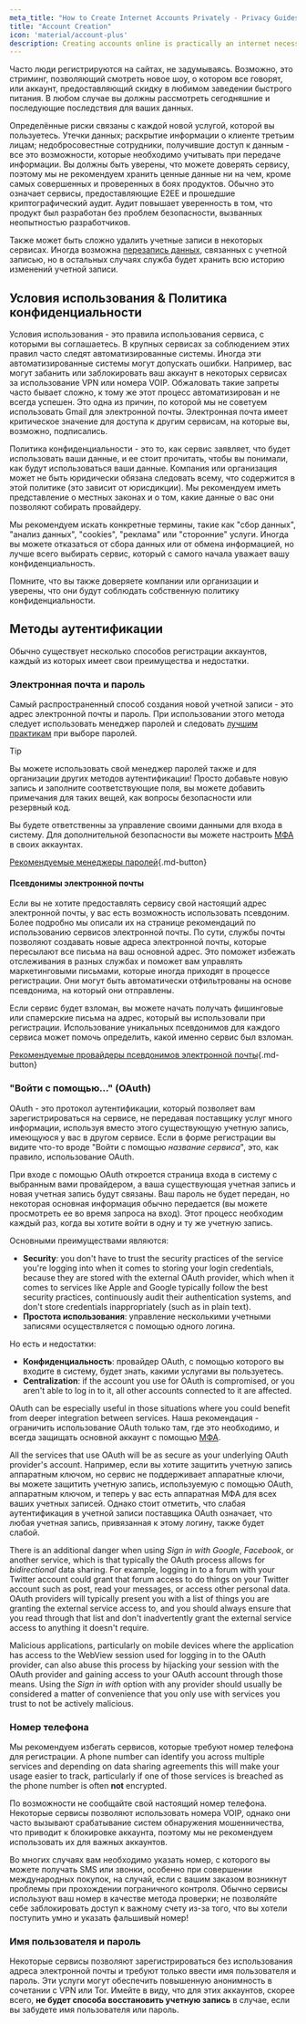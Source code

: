 ```yaml
---
meta_title: "How to Create Internet Accounts Privately - Privacy Guides"
title: "Account Creation"
icon: 'material/account-plus'
description: Creating accounts online is practically an internet necessity, take these steps to make sure you stay private.
---
```


Часто люди регистрируются на сайтах, не задумываясь. Возможно, это стриминг, позволяющий смотреть новое шоу, о котором все говорят, или аккаунт, предоставляющий скидку в любимом заведении быстрого питания. В любом случае вы должны рассмотреть сегодняшние и последующие последствия для ваших данных.

Определённые риски связаны с каждой новой услугой, которой вы пользуетесь. Утечки данных; раскрытие информации о клиенте третьим лицам; недобросовестные сотрудники, получившие доступ к данным - все это возможности, которые необходимо учитывать при передаче информации. Вы должны быть уверены, что можете доверять сервису, поэтому мы не рекомендуем хранить ценные данные ни на чем, кроме самых совершенных и проверенных в боях продуктов. Обычно это означает сервисы, предоставляющие E2EE и прошедшие криптографический аудит. Аудит повышает уверенность в том, что продукт был разработан без проблем безопасности, вызванных неопытностью разработчиков.

Также может быть сложно удалить учетные записи в некоторых сервисах. Иногда возможна [перезапись данных](account-deletion.md#overwriting-account-information), связанных с учетной записью, но в остальных случаях служба будет хранить всю историю изменений учетной записи.

## Условия использования & Политика конфиденциальности

Условия использования - это правила использования сервиса, с которыми вы соглашаетесь. В крупных сервисах за соблюдением этих правил часто следят автоматизированные системы. Иногда эти автоматизированные системы могут допускать ошибки. Например, вас могут забанить или заблокировать ваш аккаунт в некоторых сервисах за использование VPN или номера VOIP. Обжаловать такие запреты часто бывает сложно, к тому же этот процесс автоматизирован и не всегда успешен. Это одна из причин, по которой мы не советуем использовать Gmail для электронной почты. Электронная почта имеет критическое значение для доступа к другим сервисам, на которые вы, возможно, подписались.

Политика конфиденциальности - это то, как сервис заявляет, что будет использовать ваши данные, и ее стоит прочитать, чтобы вы понимали, как будут использоваться ваши данные. Компания или организация может не быть юридически обязана следовать всему, что содержится в этой политике (это зависит от юрисдикции). Мы рекомендуем иметь представление о местных законах и о том, какие данные о вас они позволяют собирать провайдеру.

Мы рекомендуем искать конкретные термины, такие как "сбор данных", "анализ данных", "cookies", "реклама" или "сторонние" услуги. Иногда вы можете отказаться от сбора данных или от обмена информацией, но лучше всего выбирать сервис, который с самого начала уважает вашу конфиденциальность.

Помните, что вы также доверяете компании или организации и уверены, что они будут соблюдать собственную политику конфиденциальности.

## Методы аутентификации

Обычно существует несколько способов регистрации аккаунтов, каждый из которых имеет свои преимущества и недостатки.

### Электронная почта и пароль

Самый распространенный способ создания новой учетной записи - это адрес электронной почты и пароль. При использовании этого метода следует использовать менеджер паролей и следовать [лучшим практикам](passwords-overview.md) при выборе паролей.

<div class="admonition tip" markdown>
<p class="admonition-title">Tip</p>

Вы можете использовать свой менеджер паролей также и для организации других методов аутентификации! Просто добавьте новую запись и заполните соответствующие поля, вы можете добавить примечания для таких вещей, как вопросы безопасности или резервный код.

</div>

Вы будете ответственны за управление своими данными для входа в систему. Для дополнительной безопасности вы можете настроить [МФА](multi-factor-authentication.md) в своих аккаунтах.

[Рекомендуемые менеджеры паролей](../passwords.md ""){.md-button}

#### Псевдонимы электронной почты

Если вы не хотите предоставлять сервису свой настоящий адрес электронной почты, у вас есть возможность использовать псевдоним. Более подробно мы описали их на странице рекомендаций по использованию сервисов электронной почты. По сути, службы почты позволяют создавать новые адреса электронной почты, которые пересылают все письма на ваш основной адрес. Это поможет избежать отслеживания в разных службах и поможет вам управлять маркетинговыми письмами, которые иногда приходят в процессе регистрации. Они могут быть автоматически отфильтрованы на основе псевдонима, на который они отправлены.

Если сервис будет взломан, вы можете начать получать фишинговые или спамерские письма на адрес, который вы использовали при регистрации. Использование уникальных псевдонимов для каждого сервиса может помочь определить, какой именно сервис был взломан.

[Рекомендуемые провайдеры псевдонимов электронной почты](../email-aliasing.md ""){.md-button}

### "Войти с помощью..." (OAuth)

OAuth - это протокол аутентификации, который позволяет вам зарегистрироваться на сервисе, не передавая поставщику услуг много информации, используя вместо этого существующую учетную запись, имеющуюся у вас в другом сервисе. Если в форме регистрации вы видите что-то вроде "Войти с помощью *название сервиса*", это, как правило, использование OAuth.

При входе с помощью OAuth откроется страница входа в систему с выбранным вами провайдером, а ваша существующая учетная запись и новая учетная запись будут связаны. Ваш пароль не будет передан, но некоторая основная информация обычно передается (вы можете просмотреть ее во время запроса на вход). Этот процесс необходим каждый раз, когда вы хотите войти в одну и ту же учетную запись.

Основными преимуществами являются:

- **Security**: you don't have to trust the security practices of the service you're logging into when it comes to storing your login credentials, because they are stored with the external OAuth provider, which when it comes to services like Apple and Google typically follow the best security practices, continuously audit their authentication systems, and don't store credentials inappropriately (such as in plain text).
- **Простота использования**: управление несколькими учетными записями осуществляется с помощью одного логина.

Но есть и недостатки:

- **Конфиденциальность**: провайдер OAuth, с помощью которого вы входите в систему, будет знать, какими услугами вы пользуетесь.
- **Centralization**: if the account you use for OAuth is compromised, or you aren't able to log in to it, all other accounts connected to it are affected.

OAuth can be especially useful in those situations where you could benefit from deeper integration between services. Наша рекомендация - ограничить использование OAuth только там, где это необходимо, и всегда защищать основной аккаунт с помощью [МФА](multi-factor-authentication.md).

All the services that use OAuth will be as secure as your underlying OAuth provider's account. Например, если вы хотите защитить учетную запись аппаратным ключом, но сервис не поддерживает аппаратные ключи, вы можете защитить учетную запись, используемую с помощью OAuth, аппаратным ключом, и теперь у вас есть аппаратная МФА для всех ваших учетных записей. Однако стоит отметить, что слабая аутентификация в учетной записи поставщика OAuth означает, что любая учетная запись, привязанная к этому логину, также будет слабой.

There is an additional danger when using *Sign in with Google*, *Facebook*, or another service, which is that typically the OAuth process allows for *bidirectional* data sharing. For example, logging in to a forum with your Twitter account could grant that forum access to do things on your Twitter account such as post, read your messages, or access other personal data. OAuth providers will typically present you with a list of things you are granting the external service access to, and you should always ensure that you read through that list and don't inadvertently grant the external service access to anything it doesn't require.

Malicious applications, particularly on mobile devices where the application has access to the WebView session used for logging in to the OAuth provider, can also abuse this process by hijacking your session with the OAuth provider and gaining access to your OAuth account through those means. Using the *Sign in with* option with any provider should usually be considered a matter of convenience that you only use with services you trust to not be actively malicious.

### Номер телефона

Мы рекомендуем избегать сервисов, которые требуют номер телефона для регистрации. A phone number can identify you across multiple services and depending on data sharing agreements this will make your usage easier to track, particularly if one of those services is breached as the phone number is often **not** encrypted.

По возможности не сообщайте свой настоящий номер телефона. Некоторые сервисы позволяют использовать номера VOIP, однако они часто вызывают срабатывание систем обнаружения мошенничества, что приводит к блокировке аккаунта, поэтому мы не рекомендуем использовать их для важных аккаунтов.

Во многих случаях вам необходимо указать номер, с которого вы можете получать SMS или звонки, особенно при совершении международных покупок, на случай, если с вашим заказом возникнут проблемы при прохождении пограничного контроля. Обычно сервисы используют ваш номер в качестве метода проверки; не позволяйте себе заблокировать доступ к важному счету из-за того, что вы хотели поступить умно и указать фальшивый номер!

### Имя пользователя и пароль

Некоторые сервисы позволяют зарегистрироваться без использования адреса электронной почты и требуют только ввести имя пользователя и пароль. Эти услуги могут обеспечить повышенную анонимность в сочетании с VPN или Tor. Имейте в виду, что для этих аккаунтов, скорее всего, **не будет способа восстановить учетную запись** в случае, если вы забудете имя пользователя или пароль.
